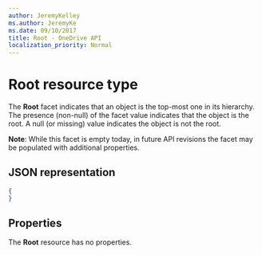```yaml
---
author: JeremyKelley
ms.author: JeremyKe
ms.date: 09/10/2017
title: Root - OneDrive API
localization_priority: Normal
---
```

# Root resource type

The **Root** facet indicates that an object is the top-most one in its hierarchy.
The presence (non-null) of the facet value indicates that the object is the root.
A null (or missing) value indicates the object is not the root.

**Note**: While this facet is empty today, in future API revisions the facet may be populated with additional properties.

## JSON representation

<!-- { "blockType": "resource", "@type": "microsoft.graph.root" } -->

```json
{
}
```

## Properties

The **Root** resource has no properties.


<!-- {
  "type": "#page.annotation",
  "section": "documentation",
  "tocPath": "Facets/Root"
} -->
